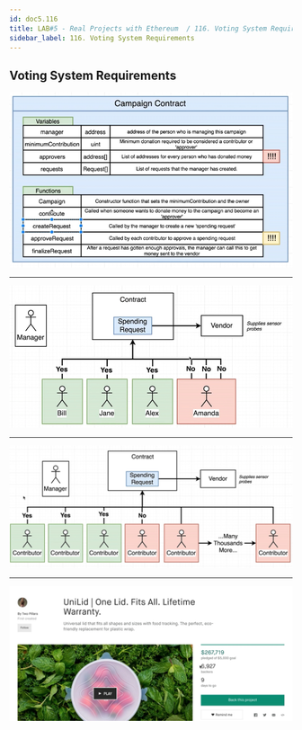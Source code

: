 ```yaml
---
id: doc5.116
title: LAB#5 - Real Projects with Ethereum  / 116. Voting System Requirements 
sidebar_label: 116. Voting System Requirements
---
```


## Voting System Requirements


![alt text](.\assets\Imagem116_1.jpg)

---

![alt text](.\assets\Imagem116_2.jpg)


---

![alt text](.\assets\Imagem116_3.jpg)


---

![alt text](.\assets\Imagem116_4.jpg)

